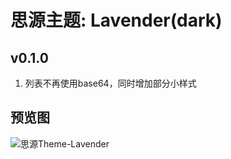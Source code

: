 # 思源主题: Lavender(dark)

## v0.1.0
1. 列表不再使用base64，同时增加部分小样式

## 预览图
![思源Theme-Lavender](https://cdn.jsdelivr.net/gh/ihyw/blogIH-First@main/2021/02/01/Lavender(2).png
)